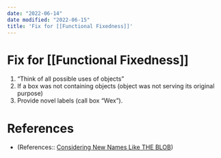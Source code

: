 ```yaml
---
date: "2022-06-14"
date modified: "2022-06-15"
title: 'Fix for [[Functional Fixedness]]'
---
```


# Fix for [[Functional Fixedness]]
1. “Think of all possible uses of objects”
2. If a box was not containing objects (object was not serving its original purpose)
3. Provide novel labels (call box “Wex”).

# References
- (References:: [Considering New Names Like THE BLOB](dayone://view?entryId=E5F48241FE3E48EF87219B7015508D71))
